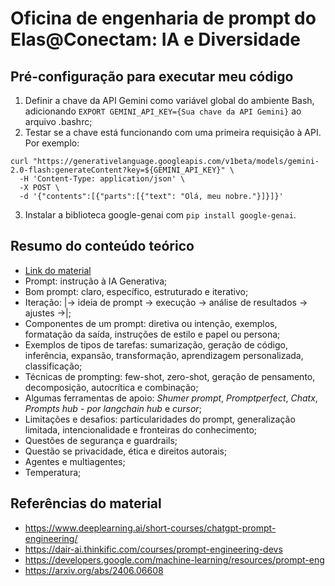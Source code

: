 # Oficina de engenharia de prompt do Elas@Conectam: IA e Diversidade
## Pré-configuração para executar meu código
1. Definir a chave da API Gemini como variável global do ambiente Bash, adicionando `EXPORT GEMINI_API_KEY={Sua chave da API Gemini}` ao arquivo .bashrc;
2. Testar se a chave está funcionando com uma primeira requisição à API. Por exemplo:
```
curl "https://generativelanguage.googleapis.com/v1beta/models/gemini-2.0-flash:generateContent?key=${GEMINI_API_KEY}" \
  -H 'Content-Type: application/json' \
  -X POST \
  -d '{"contents":[{"parts":[{"text": "Olá, meu nobre."}]}]}'
```
3. Instalar a biblioteca google-genai com `pip install google-genai`.

## Resumo do conteúdo teórico
- [Link do material](https://drive.google.com/file/d/11dpJJisKI0unFcJ9SZMBLjSHGKvag3Vn/view?pli=1)
- Prompt: instrução à IA Generativa;
- Bom prompt: claro, específico, estruturado e iterativo;
- Iteração: |-> ideia de prompt -> execução -> análise de resultados -> ajustes ->|;
- Componentes de um prompt: diretiva ou intenção, exemplos, formatação da saída, instruções de estilo e papel ou persona;
- Exemplos de tipos de tarefas: sumarização, geração de código, inferência, expansão, transformação, aprendizagem personalizada, classificação;
- Técnicas de prompting: few-shot, zero-shot, geração de pensamento, decomposição, autocrítica e combinação;
- Algumas ferramentas de apoio: *Shumer prompt*, *Promptperfect*, *Chatx*, *Prompts hub - por langchain hub* e *cursor*;
- Limitações e desafios: particularidades do prompt, generalização limitada, intencionalidade e fronteiras do conhecimento;
- Questões de segurança e guardrails;
- Questão se privacidade, ética e direitos autorais;
- Agentes e multiagentes;
- Temperatura;

## Referências do material
- https://www.deeplearning.ai/short-courses/chatgpt-prompt-engineering/
- https://dair-ai.thinkific.com/courses/prompt-engineering-devs
- https://developers.google.com/machine-learning/resources/prompt-eng
- https://arxiv.org/abs/2406.06608

